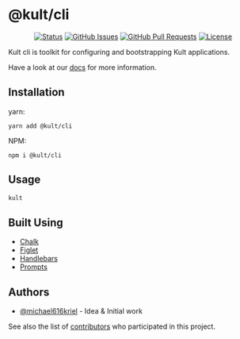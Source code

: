 # @kult/cli

<div align="center">

[![Status](https://img.shields.io/badge/status-active-success.svg)]()
[![GitHub Issues](https://img.shields.io/github/issues/michael616kriel/kult-cli.svg)](https://github.com/michael616kriel/kult-cli/issues)
[![GitHub Pull Requests](https://img.shields.io/github/issues-pr/michael616kriel/kult-cli.svg)](https://github.com/michael616kriel/kult-cli/pulls)
[![License](https://img.shields.io/badge/license-MIT-blue.svg)](/LICENSE)

</div>


Kult cli is toolkit for configuring and bootstrapping Kult applications.

Have a look at our [docs](https://michael616kriel.github.io/kult-docs/) for more information.

## Installation

yarn:
```
yarn add @kult/cli
```

NPM:
```
npm i @kult/cli
```

## Usage

```bash
kult
```
## Built Using <a name = "built_using"></a>

- [Chalk](https://www.npmjs.com/package/chalk)
- [Figlet](https://www.npmjs.com/package/figlet) 
- [Handlebars](https://handlebarsjs.com/) 
- [Prompts](https://www.npmjs.com/package/prompts)
## Authors <a name = "authors"></a>

- [@michael616kriel](https://github.com/michael616kriel) - Idea & Initial work

See also the list of [contributors](https://github.com/michael616kriel/kult-cli/contributors) who participated in this project.
